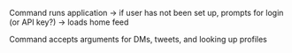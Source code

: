 Command runs application -> if user has not been set up, prompts for login (or API key?) -> loads home feed

Command accepts arguments for DMs, tweets, and looking up profiles